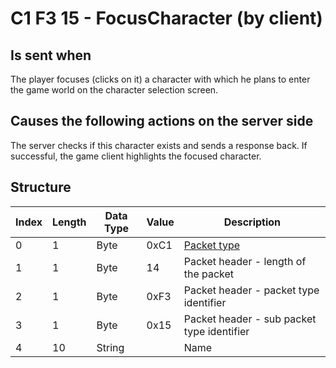 # C1 F3 15 - FocusCharacter (by client)

## Is sent when

The player focuses (clicks on it) a character with which he plans to enter the game world on the character selection screen.

## Causes the following actions on the server side

The server checks if this character exists and sends a response back. If successful, the game client highlights the focused character.

## Structure

| Index | Length | Data Type | Value | Description |
|-------|--------|-----------|-------|-------------|
| 0 | 1 |   Byte   | 0xC1  | [Packet type](PacketTypes.md) |
| 1 | 1 |    Byte   |   14   | Packet header - length of the packet |
| 2 | 1 |    Byte   | 0xF3  | Packet header - packet type identifier |
| 3 | 1 |    Byte   | 0x15  | Packet header - sub packet type identifier |
| 4 | 10 | String |  | Name |